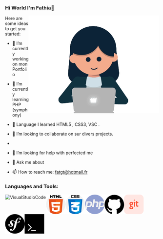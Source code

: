 ### Hi World I'm Fathia👋

<img align="right" alt="gif" src="https://github.com/fathiahue/fathiahue/blob/main/gif1.gif" widht="500" height="320" />

Here are some ideas to get you started:

- 🔭 I’m currently working on  mon Portfolio
- 🌱 I’m currently learning PHP (symphony)
- 🌱 Language I learned HTML5 , CSS3, VSC .
- 👯 I’m looking to collaborate on sur divers projects.
- 
- 🤔 I’m looking for help with perfected me

- 💬 Ask me about 
- 📫 How to reach me: fatgt@hotmail.fr

### Languages and Tools:

<img align="left" alt="VisualStudioCode"  src=""/>
<img align="left" alt="HTML5" src="https://github.com/fathiahue/fathiahue/blob/main/html51.png"/>
<img align="left" alt="CSS3" src="https://github.com/fathiahue/fathiahue/blob/main/css1.png"/>
<img align="left" alt="PHP" src="https://github.com/fathiahue/fathiahue/blob/main/php1.png"/>
<img align="left" alt="Github"  src="https://github.com/fathiahue/fathiahue/blob/main/github1.png"/>
<img align="left" alt="GIT"  src="https://github.com/fathiahue/fathiahue/blob/main/git.png"/>
<img align="left" alt="Symphony" widht="5px" src="https://github.com/fathiahue/fathiahue/blob/main/symphony2.png"/>
<img align="left" alt="Terminal" widht="5px" src="https://github.com/fathiahue/fathiahue/blob/main/terminal1.png"/>


